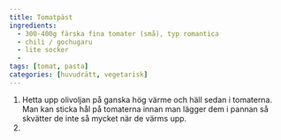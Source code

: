 ```yaml
---
title: Tomatpäst
ingredients: 
  - 300-400g färska fina tomater (små), typ romantica
  - chili / gochugaru
  - lite socker
  - 
tags: [tomat, pasta]
categories: [huvudrätt, vegetarisk]
---
```


1. Hetta upp olivoljan på ganska hög värme och häll sedan i tomaterna. Man kan sticka hål på tomaterna innan man lägger dem i pannan så skvätter de inte så mycket när de värms upp.
1. 
